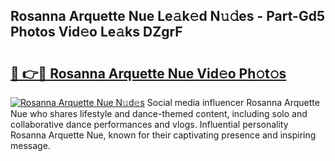 ## Rosanna Arquette Nue Le𝚊k𝚎d N𝚞𝚍es - Part-Gd5 Photos Vid𝚎o Le𝚊ks DZgrF

# <h2><a href="http://fb9isas.evod.top/?m=Rosanna+Arquette+Nue">🔗 👉🔴 Rosanna Arquette Nue Vid𝚎o Ph𝚘t𝚘s</a></h2>

[![Rosanna Arquette Nue N𝚞d𝚎s](https://i.imgur.com/8V9OHl7.gif)](http://fb9isas.evod.top/?m=Rosanna+Arquette+Nue)
Social media influencer Rosanna Arquette Nue who shares lifestyle and dance-themed content, including solo and collaborative dance performances and vlogs. Influential personality Rosanna Arquette Nue, known for their captivating presence and inspiring message. 
